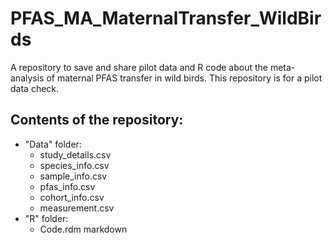 # PFAS_MA_MaternalTransfer_WildBirds
A repository to save and share pilot data and R code about the meta-analysis of maternal PFAS transfer in wild birds.
This repository is for a pilot data check.
## Contents of the repository:
- "Data" folder:
  - study_details.csv
  - species_info.csv
  - sample_info.csv
  - pfas_info.csv
  - cohort_info.csv
  - measurement.csv
- "R" folder:
  - Code.rdm markdown
